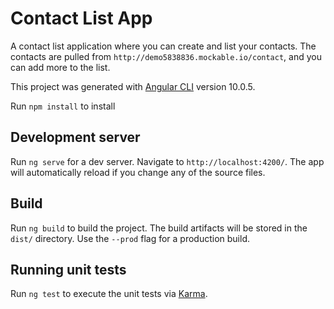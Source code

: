 # Contact List App

A contact list application where you can create and list your contacts.
The contacts are pulled from `http://demo5838836.mockable.io/contact`, and you can add more to the list.

This project was generated with [Angular CLI](https://github.com/angular/angular-cli) version 10.0.5.

Run `npm install` to install

## Development server

Run `ng serve` for a dev server. Navigate to `http://localhost:4200/`. The app will automatically reload if you change any of the source files.

## Build

Run `ng build` to build the project. The build artifacts will be stored in the `dist/` directory. Use the `--prod` flag for a production build.

## Running unit tests

Run `ng test` to execute the unit tests via [Karma](https://karma-runner.github.io).
